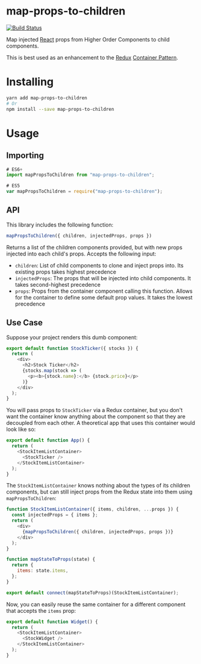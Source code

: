 # map-props-to-children

[![Build Status](https://travis-ci.org/nulogy/map-props-to-children.svg?branch=master)](https://travis-ci.org/nulogy/map-props-to-children)

Map injected [React](https://github.com/facebook/react) props from Higher Order Components to child components.

This is best used as an enhancement to the [Redux](https://github.com/reactjs/redux) [Container Pattern](https://medium.com/@dan_abramov/smart-and-dumb-components-7ca2f9a7c7d0).

# Installing

```sh
yarn add map-props-to-children
# Or
npm install --save map-props-to-children
```

# Usage

## Importing

```javascript
# ES6+
import mapPropsToChildren from "map-props-to-children";

# ES5
var mapPropsToChildren = require("map-props-to-children");
```

## API

This library includes the following function:

```javascript
mapPropsToChildren({ children, injectedProps, props })
```

Returns a list of the children components provided, but with new props injected into each child's props. Accepts the following input:

- `children`: List of child components to clone and inject props into. Its existing props takes highest precedence
- `injectedProps`: The props that will be injected into child components. It takes second-highest precedence
- `props`: Props from the container component calling this function. Allows for the container to define some default prop values. It takes the lowest precedence

## Use Case

Suppose your project renders this dumb component:

```javascript
export default function StockTicker({ stocks }) {
  return (
    <div>
      <h2>Stock Ticker</h2>
      {stocks.map(stock => (
        <p><b>{stock.name}:</b> {stock.price}</p>
      )}
    </div>
  );
}
```

You will pass props to `StockTicker` via a Redux container, but you don't want the container know anything about the component so that they are decoupled from each other. A theoretical app that uses this container would look like so:

```javascript
export default function App() {
  return (
    <StockItemListContainer>
      <StockTicker />
    </StockItemListContainer>
  );
}
```

The `StockItemListContainer` knows nothing about the types of its children components, but can still inject props from the Redux state into them using `mapPropsToChildren`:

```javascript
function StockItemListContainer({ items, children, ...props }) {
  const injectedProps = { items };
  return (
    <div>
      {mapPropsToChildren({ children, injectedProps, props })}
    </div>
  );
}

function mapStateToProps(state) {
  return {
    items: state.items,
  };
}

export default connect(mapStateToProps)(StockItemListContainer);
```

Now, you can easily reuse the same container for a different component that accepts the `items` prop:

```javascript
export default function Widget() {
  return (
    <StockItemListContainer>
      <StockWidget />
    </StockItemListContainer>
  );
}
```
